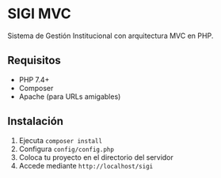 # SIGI MVC

Sistema de Gestión Institucional con arquitectura MVC en PHP.

## Requisitos
- PHP 7.4+
- Composer
- Apache (para URLs amigables)

## Instalación
1. Ejecuta `composer install`
2. Configura `config/config.php`
3. Coloca tu proyecto en el directorio del servidor
4. Accede mediante `http://localhost/sigi`